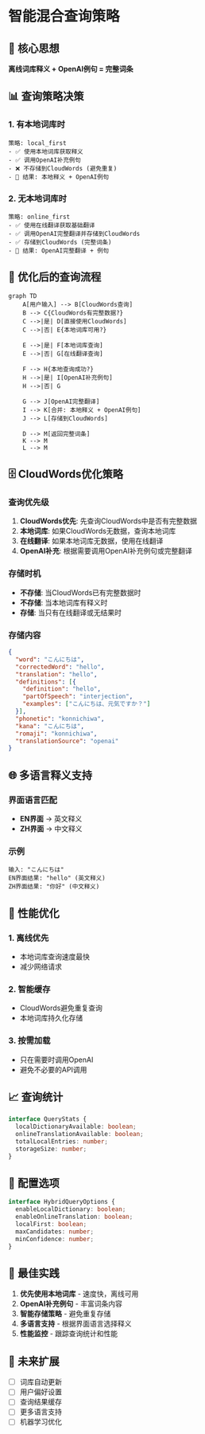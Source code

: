 # 智能混合查询策略

## 🎯 核心思想

**离线词库释义 + OpenAI例句 = 完整词条**

## 📊 查询策略决策

### 1. **有本地词库时**
```
策略: local_first
- ✅ 使用本地词库获取释义
- ✅ 调用OpenAI补充例句
- ❌ 不存储到CloudWords (避免重复)
- 🎯 结果: 本地释义 + OpenAI例句
```

### 2. **无本地词库时**
```
策略: online_first  
- ✅ 使用在线翻译获取基础翻译
- ✅ 调用OpenAI完整翻译并存储到CloudWords
- ✅ 存储到CloudWords (完整词条)
- 🎯 结果: OpenAI完整翻译 + 例句
```

## 🔄 优化后的查询流程

```mermaid
graph TD
    A[用户输入] --> B[CloudWords查询]
    B --> C{CloudWords有完整数据?}
    C -->|是| D[直接使用CloudWords]
    C -->|否| E{本地词库可用?}
    
    E -->|是| F[本地词库查询]
    E -->|否| G[在线翻译查询]
    
    F --> H{本地查询成功?}
    H -->|是| I[OpenAI补充例句]
    H -->|否| G
    
    G --> J[OpenAI完整翻译]
    I --> K[合并: 本地释义 + OpenAI例句]
    J --> L[存储到CloudWords]
    
    D --> M[返回完整词条]
    K --> M
    L --> M
```

## 🗄️ CloudWords优化策略

### 查询优先级
1. **CloudWords优先**: 先查询CloudWords中是否有完整数据
2. **本地词库**: 如果CloudWords无数据，查询本地词库
3. **在线翻译**: 如果本地词库无数据，使用在线翻译
4. **OpenAI补充**: 根据需要调用OpenAI补充例句或完整翻译

### 存储时机
- **不存储**: 当CloudWords已有完整数据时
- **不存储**: 当本地词库有释义时
- **存储**: 当只有在线翻译或无结果时

### 存储内容
```json
{
  "word": "こんにちは",
  "correctedWord": "hello", 
  "translation": "hello",
  "definitions": [{
    "definition": "hello",
    "partOfSpeech": "interjection",
    "examples": ["こんにちは、元気ですか？"]
  }],
  "phonetic": "konnichiwa",
  "kana": "こんにちは",
  "romaji": "konnichiwa",
  "translationSource": "openai"
}
```

## 🌐 多语言释义支持

### 界面语言匹配
- **EN界面** → 英文释义
- **ZH界面** → 中文释义

### 示例
```
输入: "こんにちは"
EN界面结果: "hello" (英文释义)
ZH界面结果: "你好" (中文释义)
```

## 🚀 性能优化

### 1. **离线优先**
- 本地词库查询速度最快
- 减少网络请求

### 2. **智能缓存**
- CloudWords避免重复查询
- 本地词库持久化存储

### 3. **按需加载**
- 只在需要时调用OpenAI
- 避免不必要的API调用

## 📈 查询统计

```typescript
interface QueryStats {
  localDictionaryAvailable: boolean;
  onlineTranslationAvailable: boolean;
  totalLocalEntries: number;
  storageSize: number;
}
```

## 🔧 配置选项

```typescript
interface HybridQueryOptions {
  enableLocalDictionary: boolean;
  enableOnlineTranslation: boolean;
  localFirst: boolean;
  maxCandidates: number;
  minConfidence: number;
}
```

## 🎯 最佳实践

1. **优先使用本地词库** - 速度快，离线可用
2. **OpenAI补充例句** - 丰富词条内容
3. **智能存储策略** - 避免重复存储
4. **多语言支持** - 根据界面语言选择释义
5. **性能监控** - 跟踪查询统计和性能

## 🔮 未来扩展

- [ ] 词库自动更新
- [ ] 用户偏好设置
- [ ] 查询结果缓存
- [ ] 更多语言支持
- [ ] 机器学习优化
